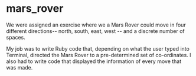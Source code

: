 # mars_rover
We were assigned an exercise where we a Mars Rover could move in four different directions-- north, south, east, west -- and a discrete number of spaces. 

My job was to write Ruby code that, depending on what the user typed into Terminal, directed the Mars Rover to a pre-determined set of co-ordinates. I also had to write code that displayed the information of every move that was made.
